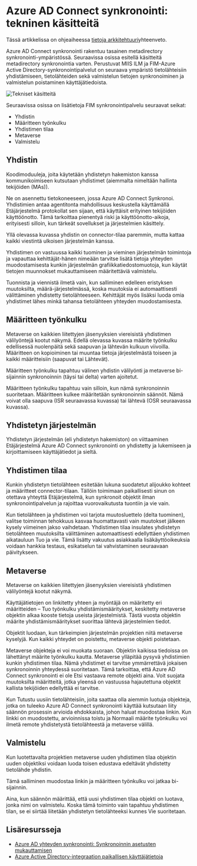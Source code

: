 <properties
    pageTitle="Azure AD Connect synkronointi: tekninen käsitteitä | Microsoft Azure"
    description="Tässä artikkelissa kerrotaan Azure AD Connect synkronointi tekniset käsitteitä."
    services="active-directory"
    documentationCenter=""
    authors="markusvi"
    manager="femila"
    editor=""/>

<tags
    ms.service="active-directory"
    ms.workload="identity"
    ms.tgt_pltfrm="na"
    ms.devlang="na"
    ms.topic="article"
    ms.date="10/10/2016"
    ms.author="markusvi;andkjell"/>


# <a name="azure-ad-connect-sync-technical-concepts"></a>Azure AD Connect synkronointi: tekninen käsitteitä
Tässä artikkelissa on ohjeaiheessa [tietoja arkkitehtuuri](active-directory-aadconnectsync-technical-concepts.md)yhteenveto.

Azure AD Connect synkronointi rakentuu tasainen metadirectory synkronointi-ympäristössä.
Seuraavissa osissa esitellä käsitteitä metadirectory synkronointia varten.
Perustuvat MIIS ILM ja FIM-Azure Active Directory-synkronointipalvelut on seuraava ympäristö tietolähteisiin yhdistämiseen, tietolähteiden sekä valmistelun tietojen synkronoiminen ja valmistelun poistaminen käyttäjätiedoista.

![Tekniset käsitteitä](./media/active-directory-aadconnectsync-technical-concepts/scenario.png)

Seuraavissa osissa on lisätietoja FIM synkronointipalvelu seuraavat seikat:

- Yhdistin
- Määritteen työnkulku
- Yhdistimen tilaa
- Metaverse
- Valmistelu

## <a name="connector"></a>Yhdistin

Koodimoduuleja, joita käytetään yhdistetyn hakemiston kanssa kommunikoimiseen kutsutaan yhdistimet (aiemmalta nimeltään hallinta tekijöiden (MAs)).

Ne on asennettu tietokoneeseen, jossa Azure AD Connect Synkronoi.
Yhdistimien antaa agentitonta mahdollisuus keskustella käyttämällä Etäjärjestelmä protokollat sen sijaan, että käyttäisit erityinen tekijöiden käyttöönotto. Tämä tarkoittaa pienentyä riski ja käyttöönotto-aikoja, erityisesti silloin, kun tärkeät sovellukset ja järjestelmien käsittely.

Yllä olevassa kuvassa yhdistin on connector-tilaa paremmin, mutta kattaa kaikki viestintä ulkoisen järjestelmän kanssa.

Yhdistimen on vastuussa kaikki tuominen ja vieminen järjestelmän toimintoja ja vapauttaa kehittäjät-hänen nimeään tarvitse lisätä tietoja yhteyden muodostamisesta kunkin järjestelmän grafiikkatiedostomuotoja, kun käytät tietojen muunnokset mukauttamiseen määritettäviä valmistelu.

Tuonnista ja viennistä ilmetä vain, kun salliminen edelleen eristyksen muutoksilta, määrä-järjestelmässä, koska muutoksia ei automaattisesti välittäminen yhdistetty tietolähteeseen. Kehittäjät myös lisäksi luoda omia yhdistimet lähes minkä tahansa tietolähteen yhteyden muodostamisesta.

## <a name="attribute-flow"></a>Määritteen työnkulku

Metaverse on kaikkien liitettyjen jäsenyyksien viereisistä yhdistimen välilyöntejä kootut näkymä. Edellä olevassa kuvassa määrite työnkulku edellisessä nuolenpäitä sekä saapuvan ja lähtevän kulkuun viivoilla. Määritteen on kopioiminen tai muuntaa tietoja järjestelmästä toiseen ja kaikki määritteisiin (saapuvat tai Lähtevät).

Määritteen työnkulku tapahtuu välinen yhdistin välilyönti ja metaverse bi-sijainnin synkronoinnin (täysi tai delta) varten ajoitetut.

Määritteen työnkulku tapahtuu vain silloin, kun nämä synkronoinnin suoritetaan. Määritteen kulkee määritetään synkronoinnin säännöt. Nämä voivat olla saapuva (ISR seuraavassa kuvassa) tai lähtevä (OSR seuraavassa kuvassa).

## <a name="connected-system"></a>Yhdistetyn järjestelmän

Yhdistetyn järjestelmän (eli yhdistetyn hakemiston) on viittaaminen Etäjärjestelmä Azure AD Connect synkronointi on yhdistetty ja lukemiseen ja kirjoittamiseen käyttäjätiedot ja sieltä.

## <a name="connector-space"></a>Yhdistimen tilaa

Kunkin yhdistetyn tietolähteen esitetään lukuna suodatetut alijoukko kohteet ja määritteet connector-tilaan.
Tällöin toimimaan paikallisesti sinun on otettava yhteyttä Etäjärjestelmä, kun synkronoit objektit ilman synkronointipalvelun ja rajoittaa vuorovaikutusta tuontiin ja vie vain.

Kun tietolähteen ja yhdistimen voi tarjota muutosluettelo (delta tuominen), valitse toiminnan tehokkuus kasvaa huomattavasti vain muutokset jälkeen kysely viimeinen jakso vaihdetaan. Yhdistimen tilaa insulates yhdistetyn tietolähteen muutoksilta välittäminen automaattisesti edellyttäen yhdistimen aikatauluun Tuo ja vie. Tämä lisätty vakuutus asiakkaalla lisäkäyttöoikeuksia voidaan hankkia testaus, esikatselun tai vahvistaminen seuraavaan päivitykseen.

## <a name="metaverse"></a>Metaverse

Metaverse on kaikkien liitettyjen jäsenyyksien viereisistä yhdistimen välilyöntejä kootut näkymä.

Käyttäjätietojen on linkitetty yhteen ja myöntäjä on määritetty eri määritteiden – Tuo työnkulku yhdistämismääritykset, keskitetty metaverse objektin alkaa kooste tietoja useista järjestelmistä. Tästä vuosta objektin määrite yhdistämismääritykset suorittaa lähtevä järjestelmien tiedot.

Objektit luodaan, kun tärkeimpien järjestelmän projektien niitä metaverse kyselyjä. Kun kaikki yhteydet on poistettu, metaverse objekti poistetaan.

Metaverse objekteja ei voi muokata suoraan. Objektin kaikissa tiedoissa on lähettänyt määrite työnkulku kautta. Metaverse ylläpitää pysyvä yhdistimien kunkin yhdistimen tilaa. Nämä yhdistimet ei tarvitse ymmärrettävä jokaisen synkronoinnin yhteydessä suoritetaan. Tämä tarkoittaa, että Azure AD Connect synkronointi ei ole Etsi vastaava remote objekti aina. Voit suojata muutoksilta määritteitä, jotka yleensä on vastuussa hajautettuna objektit kallista tekijöiden edellyttää ei tarvitse.

Kun Tutustu uusiin tietolähteisiin, joita saattaa olla aiemmin luotuja objekteja, jotka on tuleeko Azure AD Connect synkronointi käyttää kutsutaan liity säännön prosessin arvioida ehdokkaista, johon haluat muodostaa linkin.
Kun linkki on muodostettu, arvioinnissa toistu ja Normaali määrite työnkulku voi ilmetä remote yhdistetystä tietolähteestä ja metaverse välillä.

## <a name="provisioning"></a>Valmistelu

Kun luotettavalta projektien metaverse uuden yhdistimen tilaa objektin uuden objektiksi voidaan luoda toisen edustava edeltävät yhdistetty tietolähde yhdistin.

Tämä salliminen muodostaa linkin ja määritteen työnkulku voi jatkaa bi-sijainnin.

Aina, kun säännön määrittää, että uusi yhdistimen tilaa objekti on luotava, jonka nimi on valmistelu. Koska tämä toiminto vain tapahtuu yhdistimen tilan, se ei siirtää liitetään yhdistetyn tietolähteeksi kunnes Vie suoritetaan.

## <a name="additional-resources"></a>Lisäresursseja

* [Azure AD yhteyden synkronointi: Synkronoinnin asetusten mukauttamisen](active-directory-aadconnectsync-whatis.md)
* [Azure Active Directory-integraation paikallisen käyttäjätietoja](active-directory-aadconnect.md)

<!--Image references-->
[1]: ./media/active-directory-aadsync-technical-concepts/ic750598.png
